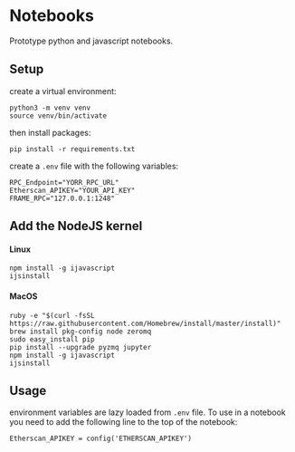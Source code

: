 # Notebooks

Prototype python and javascript notebooks.

## Setup
create a virtual environment:

```
python3 -m venv venv
source venv/bin/activate                           
```

then install packages:

```
pip install -r requirements.txt
```

create a `.env` file with the following variables:

```
RPC_Endpoint="YORR_RPC_URL"
Etherscan_APIKEY="YOUR_API_KEY"
FRAME_RPC="127.0.0.1:1248"
```

## Add the NodeJS kernel

#### Linux

```
npm install -g ijavascript
ijsinstall
```
#### MacOS

```
ruby -e "$(curl -fsSL https://raw.githubusercontent.com/Homebrew/install/master/install)"
brew install pkg-config node zeromq
sudo easy_install pip
pip install --upgrade pyzmq jupyter
npm install -g ijavascript
ijsinstall
```

## Usage
environment variables are lazy loaded from `.env` file. To use in a notebook 
you need to add the following line to the top of the notebook:

```
Etherscan_APIKEY = config('ETHERSCAN_APIKEY')
```